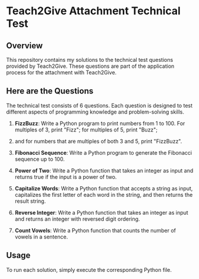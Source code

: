 # Teach2Give Attachment Technical Test

## Overview
This repository contains my solutions to the technical test questions provided by Teach2Give. These questions are part of the application process 
for the attachment with Teach2Give.

## Here are the Questions
The technical test consists of 6 questions. Each question is designed to test different aspects of programming knowledge and problem-solving skills.

1. **FizzBuzz**: Write a Python program to print numbers from 1 to 100. For multiples of 3, print "Fizz"; for multiples of 5, print "Buzz";
2. and for numbers that are multiples of both 3 and 5, print "FizzBuzz".

3. **Fibonacci Sequence**: Write a Python program to generate the Fibonacci sequence up to 100.

4. **Power of Two**: Write a Python function that takes an integer as input and returns true if the input is a power of two.

5. **Capitalize Words**: Write a Python function that accepts a string as input, capitalizes the first letter of each word in the string, and then returns the result string.

6. **Reverse Integer**: Write a Python function that takes an integer as input and returns an integer with reversed digit ordering.

7. **Count Vowels**: Write a Python function that counts the number of vowels in a sentence.

## Usage
To run each solution, simply execute the corresponding Python file.

